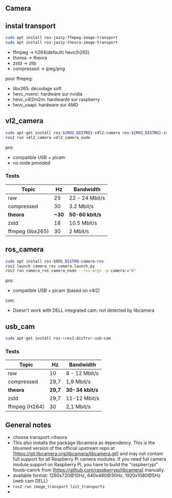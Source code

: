 ## Camera

## instal transport

```sh
sudo apt install ros-jazzy-ffmpeg-image-transport
sudo apt install ros-jazzy-theora-image-transport
```

- ffmpeg -> h264(default) hevc(h265)
- thorea -> theora
- zstd -> zlib
- compressed -> jpeg/png

pour ffmpeg:

- libx265: décodage soft
- hevc_nvenc: hardware sur nvidia
- hevc_v4l2m2m: hardwarde sur raspberry
- hevc_vaapi: hardware sur AMD

## vl2_camera

```sh
sudo apt-get install ros-${ROS_DISTRO}-v4l2-camera ros-${ROS_DISTRO}-image-transport-plugins 
ros2 run v4l2_camera v4l2_camera_node
```

pro:

- compatible USB + picam
- no node provided

### Tests

Topic | Hz | Bandwidth
--- | --- | ---
raw | 25 | 22 - 24 Mbit/s
compressed | 30 | 3.2 Mbit/s
**theora** | **~30** | **50-60 kbit/s**
zstd | 18 | 10.5 Mbit/s
ffmpeg (libx265) | 30 | 2 Mbit/s

## ros_camera

```sh
sudo apt install ros-$ROS_DISTRO-camera-ros
ros2 launch camera_ros camera.launch.py
ros2 run camera_ros camera_node --ros-args -p camera:="0"
```

pro:

- compatible USB + picam (based on v4l2)

con:

- Doesn't work with DELL integrated cam: not detected by libcamera

## usb_cam
```sh
sudo apt-get install ros-<ros2-distro>-usb-cam
```

### Tests

Topic | Hz | Bandwidth
--- | --- | ---
raw | 10 | 8 - 12 Mbit/s
compressed | 29,7 | 1,9 Mbit/s
**theora** | **29,7** | **30-34 kbit/s**
zstd | 29,7 | 11-12 Mbit/s
ffmpeg (H264) | 30 | 2,1 Mbit/s





## General notes

- choose transport:=theora
- This also installs the package libcamera as dependency. This is the bloomed version of the official upstream repo at [https://git.libcamera.org/libcamera/libcamera.git] and may not contain full support for all Raspberry Pi camera modules. If you need full camera module support on Raspberry Pi, you have to build the "raspberrypi" fousb-camrk from [https://github.com/raspberrypi/libcamera] manually.
- available format: 1280x720@10Hz, 640x480@30Hz, 1920x1080@5Hz (web cam DELL)
- `ros2 run image_transport list_transports`
- 
